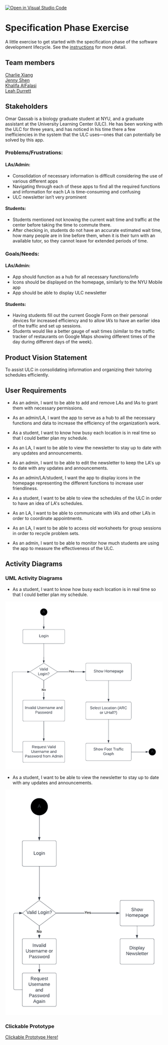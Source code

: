[![Open in Visual Studio Code](https://classroom.github.com/assets/open-in-vscode-c66648af7eb3fe8bc4f294546bfd86ef473780cde1dea487d3c4ff354943c9ae.svg)](https://classroom.github.com/online_ide?assignment_repo_id=8553905&assignment_repo_type=AssignmentRepo)
# Specification Phase Exercise

A little exercise to get started with the specification phase of the software development lifecycle. See the [instructions](instructions.md) for more detail.

## Team members

[Charlie Xiang](https://github.com/xiang-charlie)  
[Jenny Shen](https://github.com/JennyShen10792)  
[Khalifa AlFalasi](https://github.com/Khalifa-AlFalasi)  
[Leah Durrett](https://github.com/howtofly-lab)  

## Stakeholders

Omar Qassab is a biology graduate student at NYU, and a graduate assistant at the University Learning Center (ULC). He has been working with the ULC for three years, and has noticed in his time there a few inefficiencies in the system that the ULC uses—ones that can potentially be solved by this app.


### Problems/Frustrations:

#### LAs/Admin:
- Consolidation of necessary information is difficult considering the use of various different apps
- Navigating through each of these apps to find all the required functions and information for each LA is time-consuming and confusing
- ULC newsletter isn’t very prominent

#### Students:
- Students mentioned not knowing the current wait time and traffic at the center before taking the time to commute there. 
- After checking in, students do not have an accurate estimated wait time, how many people are in line before them, when it is their turn with an available tutor, so they cannot leave for extended periods of time.


### Goals/Needs:

#### LAs/Admin:
- App should function as a hub for all necessary functions/info
- Icons should be displayed on the homepage, similarly to the NYU Mobile app
- App should be able to display ULC newsletter

#### Students:
- Having students fill out the current Google Form on their personal devices for increased efficiency and to allow IA’s to have an earlier idea of the traffic and set up sessions.
- Students would like a better gauge of wait times (similar to the traffic tracker of restaurants on Google Maps showing different times of the day during different days of the week).


## Product Vision Statement

To assist ULC in consolidating information and organizing their tutoring schedules efficiently.

## User Requirements

- As an admin, I want to be able to add and remove LAs and IAs to grant them with necessary permissions. 

- As an admin/LA, I want the app to serve as a hub to all the necessary functions and data to increase the efficiency of the organization’s work. 

- As a student, I want to know how busy each location is in real time so that I could better plan my schedule.

- As an LA, I want to be able to view the newsletter to stay up to date with any updates and announcements. 

- As an admin, I want to be able to edit the newsletter to keep the LA's up to date with any updates and announcements.

- As an admin/LA/student, I want the app to display icons in the homepage representing the different functions to increase user friendliness.

- As a student, I want to be able to view the schedules of the ULC in order to have an idea of LA's schedules.

- As an LA, I want to be able to communicate with IA’s and other LA’s in order to coordinate appointments.

- As an LA, I want to be able to access old worksheets for group sessions in order to recycle problem sets.

- As an admin, I want to be able to monitor how much students are using the app to measure the effectiveness of the ULC.

## Activity Diagrams

### UML Activity Diagrams

- As a student, I want to know how busy each location is in real time so that I could better plan my schedule.

![UML Diagram for the real-time updating graph](images/Graph_UML_Diagram.png)

- As a student, I want to be able to view the newsletter to stay up to date with any updates and announcements.

![UML Diagram for the newsletter](images/Newsletter_Diagram.png)


### Clickable Prototype

[Clickable Prototype Here!](https://www.figma.com/community/file/1158497626355028466)
